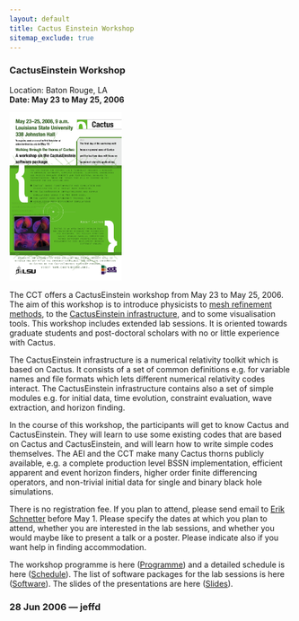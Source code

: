 ```yaml
---
layout: default
title: Cactus Einstein Workshop
sitemap_exclude: true
---
```

### CactusEinstein Workshop

Location: Baton Rouge, LA  
**Date: May 23 to May 25, 2006**

[<img src="Cactus_Poster.jpg" alt="Cactus_Poster.jpg" width="200" height="300" />](Cactus_Poster.pdf)

The CCT offers a CactusEinstein workshop from May 23 to May 25, 2006.
The aim of this workshop is to introduce physicists to [mesh refinement
methods](http://www.carpetcode.org/), to the [CactusEinstein
infrastructure](/documentation/arrangements/CactusEinstein.pdf), and to
some visualisation tools. This workshop includes extended lab sessions.
It is oriented towards graduate students and post-doctoral scholars with
no or little experience with Cactus.

The CactusEinstein infrastructure is a numerical relativity toolkit
which is based on Cactus. It consists of a set of common definitions
e.g. for variable names and file formats which lets different numerical
relativity codes interact. The CactusEinstein infrastructure contains
also a set of simple modules e.g. for initial data, time evolution,
constraint evaluation, wave extraction, and horizon finding.

In the course of this workshop, the participants will get to know Cactus
and CactusEinstein. They will learn to use some existing codes that are
based on Cactus and CactusEinstein, and will learn how to write simple
codes themselves. The AEI and the CCT make many Cactus thorns publicly
available, e.g. a complete production level BSSN implementation,
efficient apparent and event horizon finders, higher order finite
differencing operators, and non-trivial initial data for single and
binary black hole simulations.

There is no registration fee. If you plan to attend, please send email
to <span class="nobr"> [Erik Schnetter](mailto:schnetter@cct.ls.edu)
before May 1. Please specify the dates at which you plan to attend,
whether you are interested in the lab sessions, and whether you would
maybe like to present a talk or a poster. Please indicate also if you
want help in finding accommodation.</span>

The workshop programme is here
([Programme](http://wiki.cct.lsu.edu/numrel/space/Events/CactusEinstein_2006/Programme))
and a detailed schedule is here
([Schedule](http://wiki.cct.lsu.edu/numrel/space/Events/CactusEinstein_2006/Schedule)).
The list of software packages for the lab sessions is here
([Software](http://wiki.cct.lsu.edu/numrel/space/Events/CactusEinstein_2006/Software)).
The slides of the presentations are here
([Slides](http://wiki.cct.lsu.edu/numrel/space/Events/CactusEinstein_2006/Slides)).

### 28 Jun 2006 — jeffd
